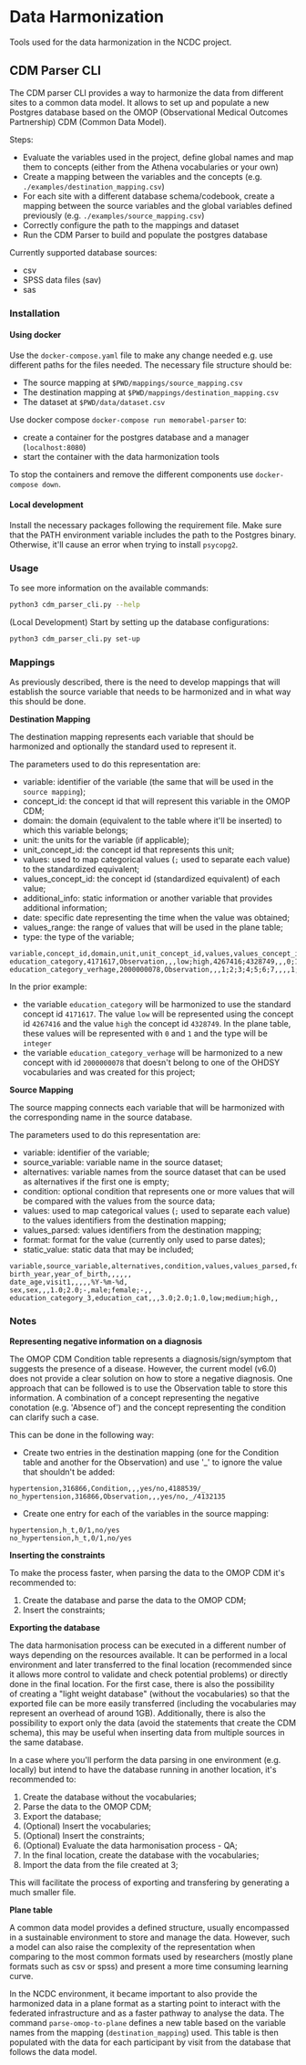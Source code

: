 # Data Harmonization

Tools used for the data harmonization in the NCDC project.

## CDM Parser CLI

The CDM parser CLI provides a way to harmonize the data from different sites to a common data model. It allows to set up and populate a new Postgres database based on the OMOP (Observational Medical Outcomes Partnership) CDM (Common Data Model).

Steps:
- Evaluate the variables used in the project, define global names and map them to concepts (either from the Athena vocabularies or your own)
- Create a mapping between the variables and the concepts (e.g. `./examples/destination_mapping.csv`)
- For each site with a different database schema/codebook, create a mapping between the source variables and the global variables defined previously (e.g. `./examples/source_mapping.csv`)
- Correctly configure the path to the mappings and dataset
- Run the CDM Parser to build and populate the postgres database 

Currently supported database sources:
- csv
- SPSS data files (sav)
- sas

### Installation

#### Using docker

Use the `docker-compose.yaml` file to make any change needed e.g. use different paths for the files needed.
The necessary file structure should be:
- The source mapping at `$PWD/mappings/source_mapping.csv`
- The destination mapping at `$PWD/mappings/destination_mapping.csv`
- The dataset at `$PWD/data/dataset.csv`

Use docker compose `docker-compose run memorabel-parser` to:
- create a container for the postgres database and a manager (`localhost:8080`)
- start the container with the data harmonization tools

To stop the containers and remove the different components use `docker-compose down`.

#### Local development

Install the necessary packages following the requirement file.
Make sure that the PATH environment variable includes the path to the Postgres binary.
Otherwise, it'll cause an error when trying to install `psycopg2`.

### Usage

To see more information on the available commands:

```bash
python3 cdm_parser_cli.py --help
```

(Local Development) Start by setting up the database configurations:

```bash
python3 cdm_parser_cli.py set-up
```

### Mappings

As previously described, there is the need to develop mappings that will establish the source variable that needs to be harmonized and in what way this should be done.

**Destination Mapping**

The destination mapping represents each variable that should be harmonized and optionally the standard used to represent it.

The parameters used to do this representation are:
- variable: identifier of the variable (the same that will be used in the `source mapping`);
- concept_id: the concept id that will represent this variable in the OMOP CDM;
- domain: the domain (equivalent to the table where it'll be inserted) to which this variable belongs;
- unit: the units for the variable (if applicable);
- unit_concept_id: the concept id that represents this unit;
- values: used to map categorical values (`;` used to separate each value) to the standardized equivalent;
- values_concept_id: the concept id (standardized equivalent) of each value;
- additional_info: static information or another variable that provides additional information;
- date: specific date representing the time when the value was obtained;
- values_range: the range of values that will be used in the plane table;
- type: the type of the variable;
  
```
variable,concept_id,domain,unit,unit_concept_id,values,values_concept_id,additional_info,date,values_range,type
education_category,4171617,Observation,,,low;high,4267416;4328749,,,0;1,int
education_category_verhage,2000000078,Observation,,,1;2;3;4;5;6;7,,,,1;2;3;4;5;6;7,int
```

In the prior example:
- the variable `education_category` will be harmonized to use the standard concept id `4171617`. The value `low` will be represented using the concept id `4267416` and the value `high` the concept id `4328749`. In the plane table, these values will be represented with `0` and `1` and the type will be `integer`
- the variable `education_category_verhage` will be harmonized to a new concept with id `2000000078` that doesn't belong to one of the OHDSY vocabularies and was created for this project;

**Source Mapping**

The source mapping connects each variable that will be harmonized with the corresponding name in the source database.

The parameters used to do this representation are:
- variable: identifier of the variable;
- source_variable: variable name in the source dataset;
- alternatives: variable names from the source dataset that can be used as alternatives if the first one is empty;
- condition: optional condition that represents one or more values that will be compared with the values from the source data;
- values: used to map categorical values (`;` used to separate each value) to the values identifiers from the destination mapping;
- values_parsed: values identifiers from the destination mapping;
- format: format for the value (currently only used to parse dates);
- static_value: static data that may be included;

```
variable,source_variable,alternatives,condition,values,values_parsed,format,static_value
birth_year,year_of_birth,,,,,,
date_age,visit1,,,,,%Y-%m-%d,
sex,sex,,,1.0;2.0;-,male;female;-,,
education_category_3,education_cat,,,3.0;2.0;1.0,low;medium;high,,
```

### Notes

**Representing negative information on a diagnosis**

The OMOP CDM Condition table represents a diagnosis/sign/symptom that suggests the presence of a disease. However, the current model (v6.0) does not provide a clear solution on how to store a negative diagnosis.
One approach that can be followed is to use the Observation table to store this information. A combination of a concept representing the negative conotation (e.g. 'Absence of') and the concept representing the condition can clarify such a case.

This can be done in the following way:
- Create two entries in the destination mapping (one for the Condition table and another for the Observation) and use '_' to ignore the value that shouldn't be added:
```
hypertension,316866,Condition,,,yes/no,4188539/_
no_hypertension,316866,Observation,,,yes/no,_/4132135
```

- Create one entry for each of the variables in the source mapping:
```
hypertension,h_t,0/1,no/yes
no_hypertension,h_t,0/1,no/yes
```

**Inserting the constraints**

To make the process faster, when parsing the data to the OMOP CDM it's recommended to:
1. Create the database and parse the data to the OMOP CDM;
2. Insert the constraints;

**Exporting the database**

The data harmonisation process can be executed in a different number of ways depending on the resources available. It can be performed in a local environment and later transferred to the final location (recommended since it allows more control to validate and check potential problems) or directly done in the final location. For the first case, there is also the possibility of creating a "light weight database" (without the vocabularies) so that the exported file can be more easily transferred (including the vocabularies may represent an overhead of around 1GB). Additionally, there is also the possibility to export only the data (avoid the statements that create the CDM schema), this may be useful when inserting data from multiple sources in the same database.

In a case where you'll perform the data parsing in one environment (e.g. locally) but intend to have the database running in another location, it's recommended to:
1. Create the database without the vocabularies;
2. Parse the data to the OMOP CDM;
3. Export the database;
4. (Optional) Insert the vocabularies;
5. (Optional) Insert the constraints;
6. (Optional) Evaluate the data harmonisation process - QA;
7. In the final location, create the database with the vocabularies;
8. Import the data from the file created at 3;

This will facilitate the process of exporting and transfering by generating a much smaller file.

**Plane table**

A common data model provides a defined structure, usually encompassed in a sustainable environment to store and manage the data.
However, such a model can also raise the complexity of the representation when comparing to the most common formats used by researchers (mostly plane formats such as csv or spss) and present a more time consuming learning curve.

In the NCDC environment, it became important to also provide the harmonized data in a plane format as a starting point to interact with the federated infrastructure and as a faster pathway to analyse the data.
The command `parse-omop-to-plane` defines a new table based on the variable names from the mapping (`destination_mapping`) used.
This table is then populated with the data for each participant by visit from the database that follows the data model.
